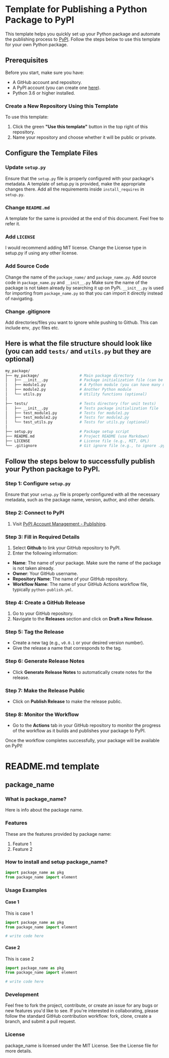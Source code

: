 # Template for Publishing a Python Package to PyPI

This template helps you quickly set up your Python package and automate the publishing process to [PyPI](https://pypi.org/). Follow the steps below to use this template for your own Python package.

## Prerequisites

Before you start, make sure you have:
- A GitHub account and repository.
- A PyPI account (you can create one [here](https://pypi.org/account/register/)).
- Python 3.6 or higher installed.

### **Create a New Repository Using this Template**

To use this template:

1. Click the green **"Use this template"** button in the top right of this repository.
2. Name your repository and choose whether it will be public or private.

## Configure the Template Files

### Update `setup.py`
Ensure that the `setup.py` file is properly configured with your package's metadata. 
A template of setup.py is provided, make the appropriate changes there. 
Add all the requirements inside `install_requires` in `setup.py`. 

### Change `README.md` 
A template for the same is provided at the end of this document. Feel free to refer it.

### Add `LICENSE`
I would recommend adding MIT license. Change the License type in setup.py if using any other license.

### Add Source Code
Change the name of the `package_name/` and `package_name.py`. Add source code in `package_name.py` and `__init__.py`
Make sure the name of the package is not taken already by searching it up on PyPi. 
`__init__.py` is used for importing from `package_name.py` so that you can import it directly instead of navigating. 

### Change .gitignore
Add directories/files you want to ignore while pushing to Github. This can include env, .pyc files etc.

## Here is what the file structure should look like (you can add `tests/` and `utils.py` but they are optional)

```graphql
my_package/
├── my_package/                  # Main package directory
│   ├── __init__.py              # Package initialization file (can be empty or contain version info)
│   ├── module1.py               # A Python module (you can have many modules)
│   ├── module2.py               # Another Python module
│   └── utils.py                 # Utility functions (optional)
│
├── tests/                       # Tests directory (for unit tests)
│   ├── __init__.py              # Tests package initialization file
│   ├── test_module1.py          # Tests for module1.py
│   ├── test_module2.py          # Tests for module2.py
│   └── test_utils.py            # Tests for utils.py (optional)
│
├── setup.py                     # Package setup script
├── README.md                    # Project README (use Markdown)
├── LICENSE                      # License file (e.g., MIT, GPL)
└── .gitignore                   # Git ignore file (e.g., to ignore .pyc files, env, etc.)
```

## Follow the steps below to successfully publish your Python package to PyPI.

### Step 1: Configure `setup.py`
Ensure that your `setup.py` file is properly configured with all the necessary metadata, such as the package name, version, author, and other details.

### Step 2: Connect to PyPI
1. Visit [PyPI Account Management - Publishing](https://pypi.org/manage/account/publishing/).

### Step 3: Fill in Required Details
1. Select **Github** to link your GitHub repository to PyPI.
2. Enter the following information:
- **Name**: The name of your package. Make sure the name of the package is not taken already. 
- **Owner**: Your GitHub username.
- **Repository Name**: The name of your GitHub repository.
- **Workflow Name**: The name of your GitHub Actions workflow file, typically `python-publish.yml`.

### Step 4: Create a GitHub Release
1. Go to your GitHub repository.
2. Navigate to the **Releases** section and click on **Draft a New Release**.

### Step 5: Tag the Release
- Create a new tag (e.g., `v0.0.1` or your desired version number).
- Give the release a name that corresponds to the tag.

### Step 6: Generate Release Notes
- Click **Generate Release Notes** to automatically create notes for the release.

### Step 7: Make the Release Public
- Click on **Publish Release** to make the release public.

### Step 8: Monitor the Workflow
- Go to the **Actions** tab in your GitHub repository to monitor the progress of the workflow as it builds and publishes your package to PyPI.

Once the workflow completes successfully, your package will be available on PyPI!



# README.md template
## package_name

### What is package_name?
Here is info about the package name. 

### Features
These are the features provided by package name:
1. Feature 1
2. Feature 2

### How to install and setup package_name?

```python
import package_name as pkg
from package_name import element
```

### Usage Examples

#### Case 1
This is case 1

```python
import package_name as pkg
from package_name import element

# write code here

```

#### Case 2
This is case 2

```python
import package_name as pkg
from package_name import element

# write code here

```

### Development
Feel free to fork the project, contribute, or create an issue for any bugs or new features you'd like to see. If you're interested in collaborating, please follow the standard GitHub contribution workflow: fork, clone, create a branch, and submit a pull request.

### License
package_name is licensed under the MIT License. See the License file for more details.
